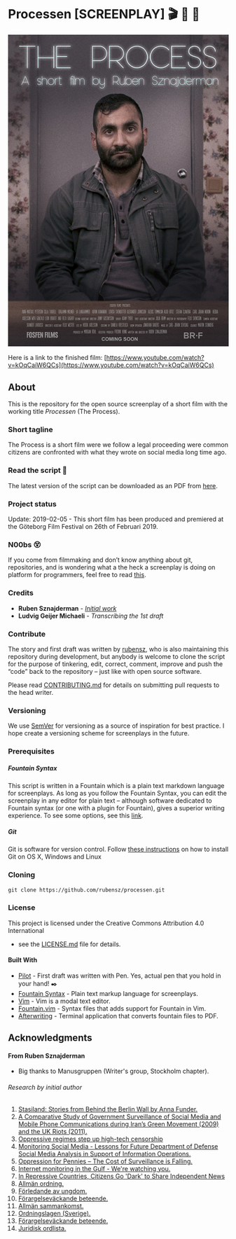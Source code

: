 # Processen [SCREENPLAY] :clapper: :movie_camera: :page_with_curl:

![alt text](processen_poster.jpg)

Here is a link to the finished film:
[https://www.youtube.com/watch?v=kOqCaiW6QCs](https://www.youtube.com/watch?v=kOqCaiW6QCs)

## About
This is the repository for the open source screenplay of a short film with the working title *Processen* (The Process).

### Short tagline

The Process is a short film were we follow a legal proceeding were common citizens are confronted with what they wrote on social media long time ago. 

### Read the script :page_facing_up:

The latest version of the script can be downloaded as an PDF from [here](https://www.dropbox.com/sh/nm2q55o5mxwn9jf/AACaMxhRMDqwZuvTJfEpv1Y0a?dl=0).

### Project status
Update: 2019-02-05 - This short film has been produced and premiered at the Göteborg Film Festival on 26th of Februari 2019.

### N00bs :dizzy_face:

If you come from filmmaking and don’t know anything about git, repositories, and is wondering what a the heck a screenplay is doing on platform for programmers, feel free to read [this](https://medium.freecodecamp.org/what-is-git-and-how-to-use-it-c341b049ae61).

### Credits

* **Ruben Sznajderman** - [*Initial work*](https://www.dropbox.com/s/llgxtyayhm89ssx/processen_scan.pdf?dl=0) 
* **Ludvig Geijer Michaeli** - *Transcribing the 1st draft*
 
### Contribute

The story and first draft was written by [rubensz](https://github.com/rubensz), who is also maintaining this repository during development, but anybody is welcome to clone the script for the purpose of tinkering, edit, correct, comment, improve and push the “code” back to the repository – just like with open source software.

Please read [CONTRIBUTING.md](https://gist.github.com/PurpleBooth/b24679402957c63ec426) for details on submitting pull requests to the head writer.

### Versioning

We use [SemVer](http://semver.org/) for versioning as a source of inspiration for best practice. I hope create a versioning scheme for screenplays in the future.

### Prerequisites

##### Fountain Syntax

This script is written in a Fountain which is a plain text markdown language for screenplays. As long as you follow the Fountain Syntax, you can edit the screenplay in any editor for plain text – although software dedicated to Fountain syntax (or one with a plugin for Fountain), gives a superior writing experience. To see some options, see this [link](https://fountain.io/apps).

##### Git

Git is software for version control. Follow [these instructions](https://gist.github.com/derhuerst/1b15ff4652a867391f03) on how to install Git on OS X, Windows and Linux

### Cloning

```
git clone https://github.com/rubensz/processen.git
```

### License

This project is licensed under the Creative Commons Attribution 4.0 International
 - see the [LICENSE.md](LICENSE.md) file for details.


#### Built With
* [Pilot](https://www.jetpens.com/Pilot-Metropolitan-Fountain-Pens/ct/1706) - First draft was written with Pen. Yes, actual pen that you hold in your hand! :black_nib:
* [Fountain Syntax](https://fountain.io/syntax) - Plain text markup language for screenplays.
* [Vim](https://www.vim.org/download.php) - Vim is a modal text editor.
* [Fountain.vim](https://www.vim.org/scripts/script.php?script_id=3880) - Syntax files that adds support for Fountain in Vim.
* [Afterwriting](https://github.com/ifrost/afterwriting-labs/blob/master/docs/clients.md) - Terminal application that converts fountain files to PDF.

## Acknowledgments

#### From Ruben Sznajderman

* Big thanks to Manusgruppen (Writer's group, Stockholm chapter).


###### Research by initial author

1. [Stasiland: Stories from Behind the Berlin Wall by Anna Funder.](https://www.goodreads.com/book/show/226369.Stasiland)
2. [A Comparative Study of Government Surveillance of Social Media and Mobile Phone Communications during Iran’s Green Movement (2009) and the UK Riots (2011).](https://triple-c.at/index.php/tripleC/article/view/655)
3. [Oppressive regimes step up high-tech censorship](https://ijnet.org/en/story/oppressive-regimes-step-high-tech-censorship-world-press-freedom-day)
4. [Monitoring Social Media - Lessons for Future Department of Defense Social Media Analysis in Support of Information Operations.](https://www.rand.org/pubs/research_reports/RR1742.html)
5. [Oppression for Pennies – The Cost of Surveillance is Falling.](https://www.privateinternetaccess.com/blog/2018/07/oppression-for-pennies-the-cost-of-surveillance-is-falling/)
6. [Internet monitoring in the Gulf - We're watching you.](https://www.economist.com/pomegranate/2014/07/16/were-watching-you)
7. [In Repressive Countries, Citizens Go 'Dark' to Share Independent News](https://www.cima.ned.org/publication/repressive-countries-citizens-go-dark-share-independent-news/)
8. [Allmän ordning.](https://sv.wikipedia.org/wiki/Allm%C3%A4n_ordning)
9. [Förledande av ungdom.](https://sv.wikipedia.org/wiki/F%C3%B6rledande_av_ungdom)
10. [Förargelseväckande beteende.](https://sv.wikipedia.org/wiki/F%C3%B6rargelsev%C3%A4ckande_beteende)
11. [Allmän sammankomst.](https://sv.wikipedia.org/wiki/Allm%C3%A4n_sammankomst)
12. [Ordningslagen (Sverige).](https://sv.wikipedia.org/wiki/Ordningslagen_(Sverige))
13. [Förargelseväckande beteende.](https://sv.wikipedia.org/wiki/F%C3%B6rargelsev%C3%A4ckande_beteende)
14. [Juridisk ordlista.](http://www.domstol.se/Juridisk-ordlista/?pId=11699)
